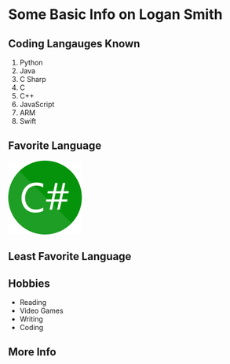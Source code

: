 # Some Basic Info on Logan Smith

## Coding Langauges Known
1. Python
2. Java
3. C Sharp
4. C
5. C++
6. JavaScript
7. ARM
8. Swift

## Favorite Language
![CSharp Image](https://github.com/Logan11999/PagesAssignment/blob/master/cSharp.png)
## Least Favorite Language

## Hobbies
- Reading
- Video Games
- Writing
- Coding

## More Info

